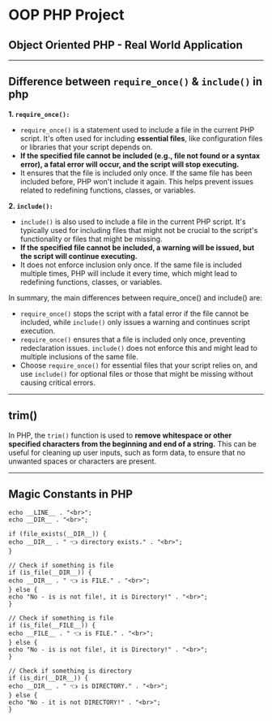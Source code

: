 # OOP PHP Project

## Object Oriented PHP - Real World Application

---

## Difference between `require_once()` & `include()` in php

**1. `require_once():`**

-   `require_once()` is a statement used to include a file in the current PHP script. It's often used for including **essential files**, like configuration files or libraries that your script depends on.
-   **If the specified file cannot be included (e.g., file not found or a syntax error), a fatal error will occur, and the script will stop executing.**
-   It ensures that the file is included only once. If the same file has been included before, PHP won't include it again. This helps prevent issues related to redefining functions, classes, or variables.

**2. `include():`**

-   `include()` is also used to include a file in the current PHP script. It's typically used for including files that might not be crucial to the script's functionality or files that might be missing.
-   **If the specified file cannot be included, a warning will be issued, but the script will continue executing.**
-   It does not enforce inclusion only once. If the same file is included multiple times, PHP will include it every time, which might lead to redefining functions, classes, or variables.

In summary, the main differences between require_once() and include() are:

-   `require_once()` stops the script with a fatal error if the file cannot be included, while `include()` only issues a warning and continues script execution.
-   `require_once()` ensures that a file is included only once, preventing redeclaration issues. `include()` does not enforce this and might lead to multiple inclusions of the same file.
-   Choose `require_once()` for essential files that your script relies on, and use `include()` for optional files or those that might be missing without causing critical errors.

---

## trim()

In PHP, the `trim()` function is used to **remove whitespace or other specified characters from the beginning and end of a string.** This can be useful for cleaning up user inputs, such as form data, to ensure that no unwanted spaces or characters are present.

---

## Magic Constants in PHP

```echo __FILE__ . "<br>";
echo __LINE__ . "<br>";
echo __DIR__ . "<br>";

if (file_exists(__DIR__)) {
echo __DIR__ . " 👈 directory exists." . "<br>";
}

// Check if something is file
if (is_file(__DIR__)) {
echo __DIR__ . " 👈 is FILE." . "<br>";
} else {
echo "No - is is not file!, it is Directory!" . "<br>";
}

// Check if something is file
if (is_file(__FILE__)) {
echo __FILE__ . " 👈 is FILE." . "<br>";
} else {
echo "No - is is not file!, it is Directory!" . "<br>";
}

// Check if something is directory
if (is_dir(__DIR__)) {
echo __DIR__ . " 👈 is DIRECTORY." . "<br>";
} else {
echo "No - it is not DIRECTORY!" . "<br>";
}
```
